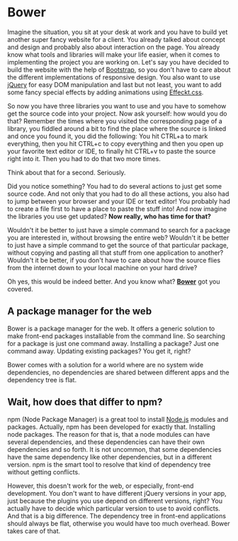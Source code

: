 # Bower

Imagine the situation, you sit at your desk at work and you have to build yet another
super fancy website for a client. You already talked about concept and design and
probably also about interaction on the page. You already know what tools and
libraries will make your life easier, when it comes to implementing the project you
are working on. Let's say you have decided to build the website with the help of
[Bootstrap](http://getbootstrap.com), so you don't have to care about the different
implementations of responsive design. You also want to use [jQuery](http://jquery.com)
for easy DOM manipulation and last but not least, you want to add some fancy special
effects by adding animations using [Effeckt.css](https://github.com/h5bp/Effeckt.css/).

So now you have three libraries you want to use and you have to somehow get the source
code into your project. Now ask yourself: how would you do that? Remember the times
where you visited the corresponding page of a library, you fiddled around a bit to find
the place where the source is linked and once you found it, you did the following:
You hit CTRL+a to mark everything, then you hit CTRL+c to copy everything and then you
open up your favorite text editor or IDE, to finally hit CTRL+v to paste the source right
into it. Then you had to do that two more times.

Think about that for a second. Seriously.

Did you notice something? You had to do several actions to just get some source code.
And not only that you had to do all these actions, you also had to jump between your
browser and your IDE or text editor! You probably had to create a file first to have
a place to paste the stuff into! And now imagine the libraries you use get updated?
**Now really, who has time for that?**

Wouldn't it be better to just have a simple command to search for a package you are
interested in, without browsing the entire web? Wouldn't it be better to just have a
simple command to get the source of that particular package, without copying and pasting
all that stuff from one application to another? Wouldn't it be better, if you don't have
to care about how the source flies from the internet down to your local machine on your
hard drive?

Oh yes, this would be indeed better. And you know what? **[Bower](http://bower.io/)** got you covered.

## A package manager for the web

Bower is a package manager for the web. It offers a generic solution to make front-end
packages installable from the command line. So searching for a package is just one
command away. Installing a package? Just one command away. Updating existing packages?
You get it, right?

Bower comes with a solution for a world where are no system wide dependencies, no
dependencies are shared between different apps and the dependency tree is flat.

## Wait, how does that differ to npm?

npm (Node Package Manager) is a great tool to install [Node.js](http://nodejs.org)
modules and packages. Actually, npm has been developed for exactly that. Installing
node packages. The reason for that is, that a node modules can have several dependencies,
and these dependencies can have their own dependencies and so forth. It is not
uncommon, that some dependencies have the same dependency like other dependencies, but in
a different version. npm is the smart tool to resolve that kind of dependency tree
without getting conflicts.

However, this doesn't work for the web, or especially, front-end development. You don't
want to have different jQuery versions in your app, just because the plugins you use
depend on different versions, right? You actually have to decide which particular
version to use to avoid conflicts. And that is a big difference. The dependency tree
in front-end applications should always be flat, otherwise you would have too much
overhead. Bower takes care of that.
